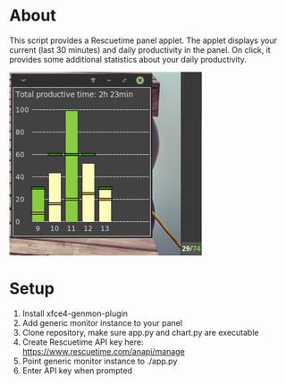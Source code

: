 # About

This script provides a Rescuetime panel applet. The applet displays your current (last 30 minutes) and daily productivity in the panel. On click, it provides some additional statistics about your daily productivity.

![](screenshot.png "Screenshot")


# Setup

1. Install xfce4-genmon-plugin
2. Add generic monitor instance to your panel
3. Clone repository, make sure app.py and chart.py are executable
4. Create Rescuetime API key here: https://www.rescuetime.com/anapi/manage
5. Point generic monitor instance to ./app.py
6. Enter API key when prompted
